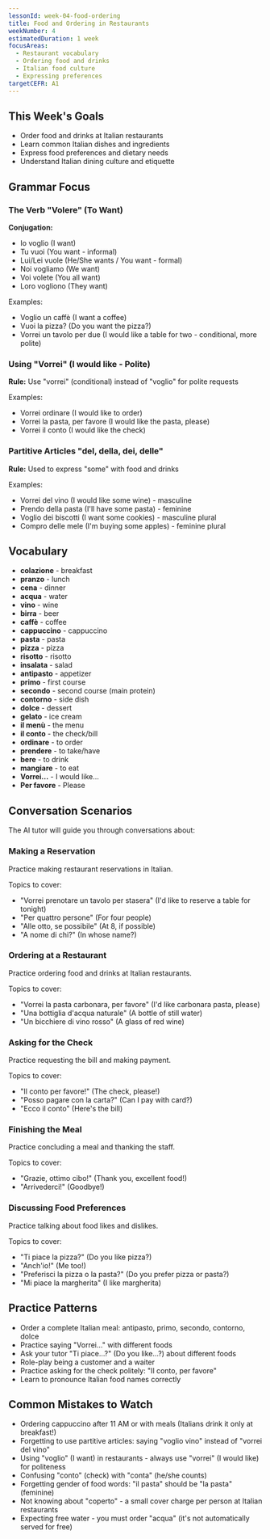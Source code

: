 ```yaml
---
lessonId: week-04-food-ordering
title: Food and Ordering in Restaurants
weekNumber: 4
estimatedDuration: 1 week
focusAreas:
  - Restaurant vocabulary
  - Ordering food and drinks
  - Italian food culture
  - Expressing preferences
targetCEFR: A1
---
```


## This Week's Goals

- Order food and drinks at Italian restaurants
- Learn common Italian dishes and ingredients
- Express food preferences and dietary needs
- Understand Italian dining culture and etiquette

## Grammar Focus

### The Verb "Volere" (To Want)

**Conjugation:**
- Io voglio (I want)
- Tu vuoi (You want - informal)
- Lui/Lei vuole (He/She wants / You want - formal)
- Noi vogliamo (We want)
- Voi volete (You all want)
- Loro vogliono (They want)

Examples:
- Voglio un caffè (I want a coffee)
- Vuoi la pizza? (Do you want the pizza?)
- Vorrei un tavolo per due (I would like a table for two - conditional, more polite)

### Using "Vorrei" (I would like - Polite)

**Rule:** Use "vorrei" (conditional) instead of "voglio" for polite requests

Examples:
- Vorrei ordinare (I would like to order)
- Vorrei la pasta, per favore (I would like the pasta, please)
- Vorrei il conto (I would like the check)

### Partitive Articles "del, della, dei, delle"

**Rule:** Used to express "some" with food and drinks

Examples:
- Vorrei del vino (I would like some wine) - masculine
- Prendo della pasta (I'll have some pasta) - feminine
- Voglio dei biscotti (I want some cookies) - masculine plural
- Compro delle mele (I'm buying some apples) - feminine plural

## Vocabulary

- **colazione** - breakfast
- **pranzo** - lunch
- **cena** - dinner
- **acqua** - water
- **vino** - wine
- **birra** - beer
- **caffè** - coffee
- **cappuccino** - cappuccino
- **pasta** - pasta
- **pizza** - pizza
- **risotto** - risotto
- **insalata** - salad
- **antipasto** - appetizer
- **primo** - first course
- **secondo** - second course (main protein)
- **contorno** - side dish
- **dolce** - dessert
- **gelato** - ice cream
- **il menù** - the menu
- **il conto** - the check/bill
- **ordinare** - to order
- **prendere** - to take/have
- **bere** - to drink
- **mangiare** - to eat
- **Vorrei...** - I would like...
- **Per favore** - Please

## Conversation Scenarios

The AI tutor will guide you through conversations about:

### Making a Reservation

Practice making restaurant reservations in Italian.

Topics to cover:
- "Vorrei prenotare un tavolo per stasera" (I'd like to reserve a table for tonight)
- "Per quattro persone" (For four people)
- "Alle otto, se possibile" (At 8, if possible)
- "A nome di chi?" (In whose name?)

### Ordering at a Restaurant

Practice ordering food and drinks at Italian restaurants.

Topics to cover:
- "Vorrei la pasta carbonara, per favore" (I'd like carbonara pasta, please)
- "Una bottiglia d'acqua naturale" (A bottle of still water)
- "Un bicchiere di vino rosso" (A glass of red wine)

### Asking for the Check

Practice requesting the bill and making payment.

Topics to cover:
- "Il conto per favore!" (The check, please!)
- "Posso pagare con la carta?" (Can I pay with card?)
- "Ecco il conto" (Here's the bill)

### Finishing the Meal

Practice concluding a meal and thanking the staff.

Topics to cover:
- "Grazie, ottimo cibo!" (Thank you, excellent food!)
- "Arrivederci!" (Goodbye!)

### Discussing Food Preferences

Practice talking about food likes and dislikes.

Topics to cover:
- "Ti piace la pizza?" (Do you like pizza?)
- "Anch'io!" (Me too!)
- "Preferisci la pizza o la pasta?" (Do you prefer pizza or pasta?)
- "Mi piace la margherita" (I like margherita)

## Practice Patterns

- Order a complete Italian meal: antipasto, primo, secondo, contorno, dolce
- Practice saying "Vorrei..." with different foods
- Ask your tutor "Ti piace...?" (Do you like...?) about different foods
- Role-play being a customer and a waiter
- Practice asking for the check politely: "Il conto, per favore"
- Learn to pronounce Italian food names correctly

## Common Mistakes to Watch

- Ordering cappuccino after 11 AM or with meals (Italians drink it only at breakfast!)
- Forgetting to use partitive articles: saying "voglio vino" instead of "vorrei del vino"
- Using "voglio" (I want) in restaurants - always use "vorrei" (I would like) for politeness
- Confusing "conto" (check) with "conta" (he/she counts)
- Forgetting gender of food words: "il pasta" should be "la pasta" (feminine)
- Not knowing about "coperto" - a small cover charge per person at Italian restaurants
- Expecting free water - you must order "acqua" (it's not automatically served for free)
